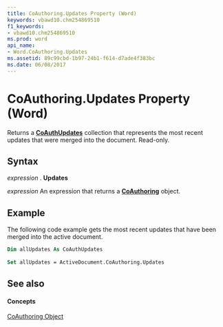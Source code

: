 ```yaml
---
title: CoAuthoring.Updates Property (Word)
keywords: vbawd10.chm254869510
f1_keywords:
- vbawd10.chm254869510
ms.prod: word
api_name:
- Word.CoAuthoring.Updates
ms.assetid: 89c99cbd-1b97-24b1-f614-d7ade4f383bc
ms.date: 06/08/2017
---
```



# CoAuthoring.Updates Property (Word)

Returns a  **[CoAuthUpdates](http://msdn.microsoft.com/library/4a164415-0c6c-213b-da94-744e2394d1ef%28Office.15%29.aspx)** collection that represents the most recent updates that were merged into the document. Read-only.


## Syntax

 _expression_ . **Updates**

 _expression_ An expression that returns a **[CoAuthoring](Word.CoAuthoring.md)** object.


## Example

The following code example gets the most recent updates that have been merged into the active document.


```vb
Dim allUpdates As CoAuthUpdates 
 
Set allUpdates = ActiveDocument.CoAuthoring.Updates
```


## See also


#### Concepts


[CoAuthoring Object](Word.CoAuthoring.md)


